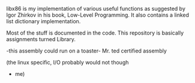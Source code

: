 libx86 is my implementation of various useful functions as suggested by
Igor Zhirkov in his book, Low-Level Programming.
It also contains a linked list dictionary implementation.

Most of the stuff is documented in the code. This repository is basically
assignments turned Library.

-this assembly could run on a toaster-
Mr. ted certified assembly

(the linux specific, I/O probably would not though
  - me)
